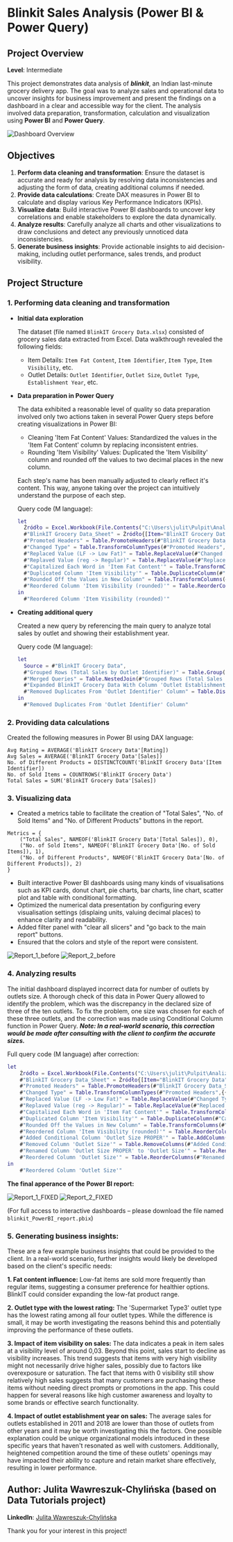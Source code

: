# Blinkit Sales Analysis (Power BI & Power Query)

## Project Overview

**Level**: Intermediate  

This project demonstrates data analysis of ***blinkit***, an Indian last-minute grocery delivery app. The goal was to analyze sales and operational data to uncover insights for business improvement and present the findings on a dashboard in a clear and accessible way for the client. The analysis involved data preparation, transformation, calculation and visualization using **Power BI** and **Power Query**.

![Dashboard Overview](blinkit_report_PrtSc_1_FIXED.png)

## Objectives

1. **Perform data cleaning and transformation**: Ensure the dataset is accurate and ready for analysis by resolving data inconsistencies and adjusting the form of data, creating additional columns if needed.
2. **Provide data calculations**: Create DAX measures in Power BI to calculate and display various Key Performance Indicators (KPIs).
3. **Visualize data**: Build interactive Power BI dashboards to uncover key correlations and enable stakeholders to explore the data dynamically.
4. **Analyze results**: Carefully analyze all charts and other visualizations to draw conclusions and detect any previously unnoticed data inconsistencies.
5. **Generate business insights**: Provide actionable insights to aid decision-making, including outlet performance, sales trends, and product visibility.

## Project Structure

### 1. Performing data cleaning and transformation
- **Initial data exploration**

  The dataset (file named `BlinkIT Grocery Data.xlsx`) consisted of grocery sales data extracted from Excel. Data walkthrough revealed the following fields:
  - Item Details: `Item Fat Content`, `Item Identifier`, `Item Type`, `Item Visibility`, etc.
  - Outlet Details: `Outlet Identifier`, `Outlet Size`, `Outlet Type`, `Establishment Year`, etc.

- **Data preparation in Power Query**

  The data exhibited a reasonable level of quality so data preparation involved only two actions taken in several Power Query steps before creating visualizations in Power BI:
  - Cleaning 'Item Fat Content' Values: Standardized the values in the 'Item Fat Content' column by replacing inconsistent entries.
  - Rounding 'Item Visibility' Values: Duplicated the 'Item Visibility' column and rounded off the values to two decimal places in the new column.

  Each step's name has been manually adjusted to clearly reflect it's content. This way, anyone taking over the project can intuitively understand the purpose of each step.

  Query code (M language):
  ```M
  let
    Źródło = Excel.Workbook(File.Contents("C:\Users\julit\Pulpit\Analiza_danych_nauka\portfolio\Projekty\BlinkIT Grocery Data.xlsx"), null, true),
    #"BlinkIT Grocery Data_Sheet" = Źródło{[Item="BlinkIT Grocery Data",Kind="Sheet"]}[Data],
    #"Promoted Headers" = Table.PromoteHeaders(#"BlinkIT Grocery Data_Sheet", [PromoteAllScalars=true]),
    #"Changed Type" = Table.TransformColumnTypes(#"Promoted Headers",{{"Item Fat Content", type text}, {"Item Identifier", type text}, {"Item Type", type text}, {"Outlet Establishment Year", Int64.Type}, {"Outlet Identifier", type text}, {"Outlet Location Type", type text}, {"Outlet Size", type text}, {"Outlet Type", type text}, {"Item Visibility", type number}, {"Item Weight", type number}, {"Sales", type number}, {"Rating", Int64.Type}}),
    #"Replaced Value (LF -> Low Fat)" = Table.ReplaceValue(#"Changed Type","LF","Low Fat",Replacer.ReplaceText,{"Item Fat Content"}),
    #"Replaved Value (reg -> Regular)" = Table.ReplaceValue(#"Replaced Value (LF -> Low Fat)","reg","Regular",Replacer.ReplaceText,{"Item Fat Content"}),
    #"Capitalized Each Word in 'Item Fat Content'" = Table.TransformColumns(#"Replaved Value (reg -> Regular)",{{"Item Fat Content", Text.Proper, type text}}),
    #"Duplicated Column 'Item Visibility'" = Table.DuplicateColumn(#"Capitalized Each Word in 'Item Fat Content'", "Item Visibility", "Item Visibility (rounded)"),
    #"Rounded Off the Values in New Column" = Table.TransformColumns(#"Duplicated Column 'Item Visibility'",{{"Item Visibility (rounded)", each Number.Round(_, 2), type number}}),
    #"Reordered Column 'Item Visibility (rounded)'" = Table.ReorderColumns(#"Rounded Off the Values in New Column",{"Item Fat Content", "Item Identifier", "Item Type", "Outlet Establishment Year", "Outlet Identifier", "Outlet Location Type", "Outlet Size", "Outlet Type", "Item Visibility", "Item Visibility (rounded)", "Item Weight", "Sales", "Rating"})
  in
    #"Reordered Column 'Item Visibility (rounded)'"

- **Creating additional query**

  Created a new query by referencing the main query to analyze total sales by outlet and showing their establishment year.

  Query code (M language):
  ```M
  let
    Source = #"BlinkIT Grocery Data",
    #"Grouped Rows (Total Sales by Outlet Identifier)" = Table.Group(Source, {"Outlet Identifier"}, {{"Total Sales in Particular Outlet", each List.Sum([Sales]), type nullable number}}),
    #"Merged Queries" = Table.NestedJoin(#"Grouped Rows (Total Sales by Outlet Identifier)", {"Outlet Identifier"}, #"BlinkIT Grocery Data", {"Outlet Identifier"}, "BlinkIT Grocery Data", JoinKind.LeftOuter),
    #"Expanded BlinkIT Grocery Data With Column 'Outlet Establishment Year'" = Table.ExpandTableColumn(#"Merged Queries", "BlinkIT Grocery Data", {"Outlet Establishment Year"}, {"Outlet Establishment Year"}),
    #"Removed Duplicates From 'Outlet Identifier' Column" = Table.Distinct(#"Expanded BlinkIT Grocery Data With Column 'Outlet Establishment Year'", {"Outlet Identifier"})
  in
    #"Removed Duplicates From 'Outlet Identifier' Column"

### 2. Providing data calculations

Created the following measures in Power BI using DAX language:

```DAX
Avg Rating = AVERAGE('BlinkIT Grocery Data'[Rating])
Avg Sales = AVERAGE('BlinkIT Grocery Data'[Sales])
No. of Different Products = DISTINCTCOUNT('BlinkIT Grocery Data'[Item Identifier])
No. of Sold Items = COUNTROWS('BlinkIT Grocery Data')
Total Sales = SUM('BlinkIT Grocery Data'[Sales])
```
### 3. Visualizing data

- Created a metrics table to facilitate the creation of "Total Sales", "No. of Sold Items" and "No. of Different Products" buttons in the report.

```DAX
Metrics = {
    ("Total Sales", NAMEOF('BlinkIT Grocery Data'[Total Sales]), 0),
    ("No. of Sold Items", NAMEOF('BlinkIT Grocery Data'[No. of Sold Items]), 1),
    ("No. of Different Products", NAMEOF('BlinkIT Grocery Data'[No. of Different Products]), 2)
}
```
- Built interactive Power BI dashboards using many kinds of visualisations such as KPI cards, donut chart, pie charts, bar charts, line chart, scatter plot and table with conditional formatting.
- Optimized the numerical data presentation by configuring every visualisation settings (displaing units, valuing decimal places) to enhance clarity and readability.
- Added filter panel with "clear all slicers" and "go back to the main report" buttons.
- Ensured that the colors and style of the report were consistent.

![Report_1_before](blinkit_report_PrtSc_1.png)
![Report_2_before](blinkit_report_PrtSc_2.png)

### 4. Analyzing results

The initial dashboard displayed incorrect data for number of outlets by outlets size. A thorough check of this data in Power Query allowed to identify the problem, which was the discrepancy in the declared size of three of the ten outlets. To fix the problem, one size was chosen for each of these three outlets, and the correction was made using Conditional Column function in Power Query.
***Note: In a real-world scenario, this correction would be made after consulting with the client to confirm the accurate sizes.***

Full query code (M language) after correction:
```M
let
    Źródło = Excel.Workbook(File.Contents("C:\Users\julit\Pulpit\Analiza_danych_nauka\portfolio\Projekty\BlinkIT Grocery Data.xlsx"), null, true),
    #"BlinkIT Grocery Data_Sheet" = Źródło{[Item="BlinkIT Grocery Data",Kind="Sheet"]}[Data],
    #"Promoted Headers" = Table.PromoteHeaders(#"BlinkIT Grocery Data_Sheet", [PromoteAllScalars=true]),
    #"Changed Type" = Table.TransformColumnTypes(#"Promoted Headers",{{"Item Fat Content", type text}, {"Item Identifier", type text}, {"Item Type", type text}, {"Outlet Establishment Year", Int64.Type}, {"Outlet Identifier", type text}, {"Outlet Location Type", type text}, {"Outlet Size", type text}, {"Outlet Type", type text}, {"Item Visibility", type number}, {"Item Weight", type number}, {"Sales", type number}, {"Rating", Int64.Type}}),
    #"Replaced Value (LF -> Low Fat)" = Table.ReplaceValue(#"Changed Type","LF","Low Fat",Replacer.ReplaceText,{"Item Fat Content"}),
    #"Replaved Value (reg -> Regular)" = Table.ReplaceValue(#"Replaced Value (LF -> Low Fat)","reg","Regular",Replacer.ReplaceText,{"Item Fat Content"}),
    #"Capitalized Each Word in 'Item Fat Content'" = Table.TransformColumns(#"Replaved Value (reg -> Regular)",{{"Item Fat Content", Text.Proper, type text}}),
    #"Duplicated Column 'Item Visibility'" = Table.DuplicateColumn(#"Capitalized Each Word in 'Item Fat Content'", "Item Visibility", "Item Visibility (rounded)"),
    #"Rounded Off the Values in New Column" = Table.TransformColumns(#"Duplicated Column 'Item Visibility'",{{"Item Visibility (rounded)", each Number.Round(_, 2), type number}}),
    #"Reordered Column 'Item Visibility (rounded)'" = Table.ReorderColumns(#"Rounded Off the Values in New Column",{"Item Fat Content", "Item Identifier", "Item Type", "Outlet Establishment Year", "Outlet Identifier", "Outlet Location Type", "Outlet Size", "Outlet Type", "Item Visibility", "Item Visibility (rounded)", "Item Weight", "Sales", "Rating"}),
    #"Added Conditional Column 'Outlet Size PROPER'" = Table.AddColumn(#"Reordered Column 'Item Visibility (rounded)'", "Outlet Size PROPER", each if [Outlet Identifier] = "OUT010" then "Medium" else if [Outlet Identifier] = "OUT017" then "High" else if [Outlet Identifier] = "OUT045" then "High" else [Outlet Size]),
    #"Removed Column 'Outlet Size'" = Table.RemoveColumns(#"Added Conditional Column 'Outlet Size PROPER'",{"Outlet Size"}),
    #"Renamed Column 'Outlet Size PROPER' to 'Outlet Size'" = Table.RenameColumns(#"Removed Column 'Outlet Size'",{{"Outlet Size PROPER", "Outlet Size"}}),
    #"Reordered Column 'Outlet Size'" = Table.ReorderColumns(#"Renamed Column 'Outlet Size PROPER' to 'Outlet Size'",{"Item Fat Content", "Item Identifier", "Item Type", "Outlet Establishment Year", "Outlet Identifier", "Outlet Location Type", "Outlet Size", "Outlet Type", "Item Visibility", "Item Visibility (rounded)", "Item Weight", "Sales", "Rating"})
in
    #"Reordered Column 'Outlet Size'"
```

**The final apperance of the Power BI report:**

![Report_1_FIXED](blinkit_report_PrtSc_1_FIXED.png)
![Report_2_FIXED](blinkit_report_PrtSc_2_FIXED.png)

(For full access to interactive dashboards – please download the file named `blinkit_PowerBI_report.pbix`)

### 5. Generating business insights:

These are a few example business insights that could be provided to the client. In a real-world scenario, further insights would likely be developed based on the client's specific needs:

**1. Fat content influence:**
Low-fat items are sold more frequently than regular items, suggesting a consumer preference for healthier options. BlinkIT could consider expanding the low-fat product range.

**2. Outlet type with the lowest rating:**
The 'Supermarket Type3' outlet type has the lowest rating among all four outlet types. While the difference is small, it may be worth investigating the reasons behind this and potentially improving the performance of these outlets.

**3. Impact of item visibility on sales:**
The data indicates a peak in item sales at a visibility level of around 0,03. Beyond this point, sales start to decline as visibility increases. This trend suggests that items with very high visibility might not necessarily drive higher sales, possibly due to factors like overexposure or saturation. The fact that items with 0 visibility still show relatively high sales suggests that many customers are purchasing these items without needing direct prompts or promotions in the app. This could happen for several reasons like high customer awareness and loyalty to some brands or effective search functionality.

**4. Impact of outlet establishment year on sales:**
The average sales for outlets established in 2011 and 2018 are lower than those of outlets from other years and it may be worth investigating this the factors. One possible explanation could be unique organizational models introduced in these specific years that haven't resonated as well with customers. Additionally, heightened competition around the time of these outlets' openings may have impacted their ability to capture and retain market share effectively, resulting in lower performance.

## Author: Julita Wawreszuk-Chylińska (based on Data Tutorials project)

**LinkedIn**: [Julita Wawreszuk-Chylińska](https://www.linkedin.com/in/julita-wawreszuk-chylińska/)

Thank you for your interest in this project!

